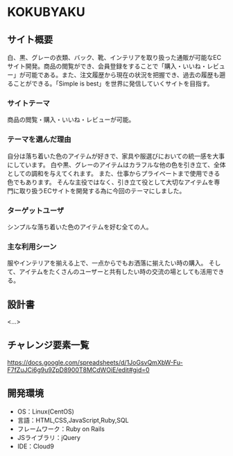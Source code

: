 # KOKUBYAKU

## サイト概要
白、黒、グレーの衣類、バック、靴、インテリアを取り扱った通販が可能なECサイト開発。商品の閲覧ができ、会員登録をすることで「購入・いいね・レビュー」が可能である。また、注文履歴から現在の状況を把握でき、過去の履歴も遡ることができる。「Simple is best」を世界に発信していくサイトを目指す。

### サイトテーマ
商品の閲覧・購入・いいね・レビューが可能。

### テーマを選んだ理由
自分は落ち着いた色のアイテムが好きで、家具や服選びにおいての統一感を大事にしています。
白や黒、グレーのアイテムはカラフルな他の色を引き立て、全体としての調和を与えてくれます。
また、仕事からプライベートまで使用できる色でもあります。
そんな主役ではなく、引き立て役として大切なアイテムを専門に取り扱うECサイトを開発する為に今回のテーマにしました。

### ターゲットユーザ
シンプルな落ち着いた色のアイテムを好む全ての人。

### 主な利用シーン
服やインテリアを揃える上で、一点からでもお洒落に揃えたい時の購入。
そして、アイテムをたくさんのユーザーと共有したい時の交流の場としても活用できる。

## 設計書
<...>

## チャレンジ要素一覧
<https://docs.google.com/spreadsheets/d/1JoGsvQmXbW-Fu-F7fZuJCi6g9u9ZpD8900T8MCdWOiE/edit#gid=0>

## 開発環境
- OS：Linux(CentOS)
- 言語：HTML,CSS,JavaScript,Ruby,SQL
- フレームワーク：Ruby on Rails
- JSライブラリ：jQuery
- IDE：Cloud9
